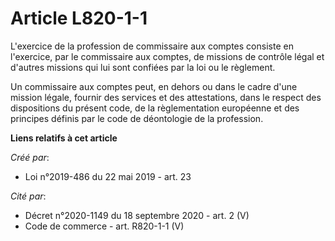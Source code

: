 # Article L820-1-1

L'exercice de la profession de commissaire aux comptes consiste en l'exercice, par le commissaire aux comptes, de missions de
contrôle légal et d'autres missions qui lui sont confiées par la loi ou le règlement.

Un commissaire aux comptes peut, en dehors ou dans le cadre d'une mission légale, fournir des services et des attestations,
dans le respect des dispositions du présent code, de la règlementation européenne et des principes définis par le code de
déontologie de la profession.

**Liens relatifs à cet article**

_Créé par_:

  - Loi n°2019-486 du 22 mai 2019 - art. 23

_Cité par_:

  - Décret n°2020-1149 du 18 septembre 2020 - art. 2 (V)
  - Code de commerce - art. R820-1-1 (V)
